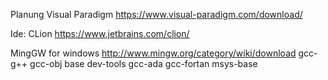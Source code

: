 Planung
Visual Paradigm
https://www.visual-paradigm.com/download/


Ide:
CLion
https://www.jetbrains.com/clion/


MingGW for windows
http://www.mingw.org/category/wiki/download
gcc-g++
gcc-obj
base
dev-tools
gcc-ada
gcc-fortan
msys-base